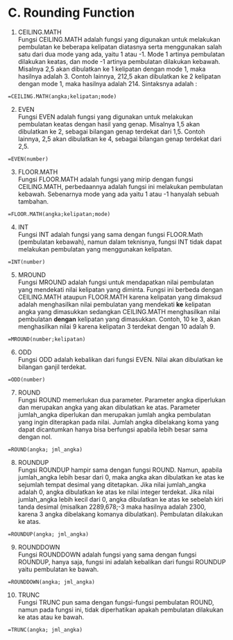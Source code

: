 # C. Rounding Function



1. CEILING.MATH  
              Fungsi CEILING.MATH adalah fungsi yang digunakan untuk melakukan pembulatan ke beberapa kelipatan diatasnya serta menggunakan salah satu dari dua mode yang ada, yaitu 1 atau -1. Mode 1 artinya pembulatan dilakukan keatas, dan mode -1 artinya pembulatan dilakukan kebawah. Misalnya 2,5 akan dibulatkan ke 1 kelipatan dengan mode 1, maka hasilnya adalah 3. Contoh lainnya, 212,5 akan dibulatkan ke 2 kelipatan dengan mode 1, maka hasilnya adalah 214. Sintaksnya adalah :

```text
=CEILING.MATH(angka;kelipatan;mode)
```

2. EVEN  
             Fungsi EVEN adalah fungsi yang digunakan untuk melakukan pembulatan keatas dengan hasil yang genap. Misalnya 1,5 akan dibulatkan ke 2, sebagai bilangan genap terdekat dari 1,5. Contoh lainnya, 2,5 akan dibulatkan ke 4, sebagai bilangan genap terdekat dari 2,5.

```text
=EVEN(number)
```

3. FLOOR.MATH  
            Fungsi FLOOR.MATH adalah fungsi yang mirip dengan fungsi CEILING.MATH, perbedaannya adalah fungsi ini melakukan pembulatan kebawah. Sebenarnya mode yang ada yaitu 1 atau -1 hanyalah sebuah tambahan.

```text
=FLOOR.MATH(angka;kelipatan;mode)
```

4. INT  
            Fungsi INT adalah fungsi yang sama dengan fungsi FLOOR.Math \(pembulatan kebawah\), namun dalam teknisnya, fungsi INT tidak dapat melakukan pembulatan yang menggunakan kelipatan.

```text
=INT(number)
```

5. MROUND  
            Fungsi MROUND adalah fungsi untuk mendapatkan nilai pembulatan yang mendekati nilai kelipatan yang diminta. Fungsi ini berbeda dengan CEILING.MATH ataupun FLOOR.MATH karena kelipatan yang dimaksud adalah menghasilkan nilai pembulatan yang mendekati **ke** kelipatan angka yang dimasukkan sedangkan CEILING.MATH menghasilkan nilai pembulatan **dengan** kelipatan yang dimasukkan. Contoh, 10 ke 3, akan menghasilkan nilai 9 karena kelipatan 3 terdekat dengan 10 adalah 9.

```text
=MROUND(number;kelipatan)
```

6. ODD  
          Fungsi ODD adalah kebalikan dari fungsi EVEN. Nilai akan dibulatkan ke bilangan ganjil terdekat.

```text
=ODD(number)
```

7. ROUND  
             Fungsi ROUND memerlukan dua parameter. Parameter angka diperlukan dan merupakan angka yang akan dibulatkan ke atas. Parameter jumlah\_angka diperlukan dan merupakan jumlah angka pembulatan yang ingin diterapkan pada nilai. Jumlah angka dibelakang koma yang dapat dicantumkan hanya bisa berfungsi apabila lebih besar sama dengan nol.

```text
=ROUND(angka; jml_angka)
```

8. ROUNDUP  
           Fungsi ROUNDUP hampir sama dengan fungsi ROUND. Namun, apabila jumlah\_angka lebih besar dari 0, maka angka akan dibulatkan ke atas ke sejumlah tempat desimal yang ditetapkan. Jika nilai jumlah\_angka adalah 0, angka dibulatkan ke atas ke nilai integer terdekat. Jika nilai jumlah\_angka lebih kecil dari 0, angka dibulatkan ke atas ke sebelah kiri tanda desimal \(misalkan 2289,678;-3 maka hasilnya adalah 2300, karena 3 angka dibelakang komanya dibulatkan\). Pembulatan dilakukan ke atas.

```text
=ROUNDUP(angka; jml_angka)
```

9. ROUNDDOWN  
           Fungsi ROUNDDOWN adalah fungsi yang sama dengan fungsi ROUNDUP, hanya saja, fungsi ini adalah kebalikan dari fungsi ROUNDUP yaitu pembulatan ke bawah.

```text
=ROUNDDOWN(angka; jml_angka)
```

10. TRUNC  
          Fungsi TRUNC pun sama dengan fungsi-fungsi pembulatan ROUND, namun pada fungsi ini, tidak diperhatikan apakah pembulatan dilakukan ke atas atau ke bawah.

```text
=TRUNC(angka; jml_angka)
```





